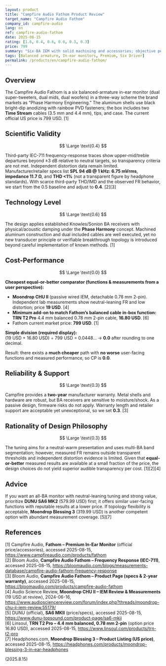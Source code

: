 ```yaml
---
layout: product
title: "Campfire Audio Fathom Product Review"
target_name: "Campfire Audio Fathom"
company_id: campfire-audio
lang: en
ref: campfire-audio-fathom
date: 2025-08-15
rating: [1.6, 0.4, 0.6, 0.0, 0.3, 0.3]
price: 799
summary: "Six-BA IEM with solid machining and accessories; objective performance can be matched (or exceeded) by far cheaper options, collapsing cost-performance"
tags: [Balanced armature, In-ear monitors, Premium, Six Driver]
permalink: /products/en/campfire-audio-fathom/
---
```

## Overview

The Campfire Audio Fathom is a six balanced-armature in-ear monitor (dual super-tweeters, dual mids, dual woofers) in a three-way scheme the brand markets as “Phase Harmony Engineering.” The aluminum shells use black bright-dip anodizing with rainbow PVD fasteners; the box includes two **Time Stream** cables (3.5 mm and 4.4 mm), tips, and case. The current official US price is 799 USD. [1]

## Scientific Validity

$$ \Large \text{0.4} $$

Third-party IEC-711 frequency-response traces show upper-mid/treble departures beyond ±3 dB relative to neutral targets, so transparency criteria are not met. Independent distortion data remain limited. Manufacturer/retailer specs list **SPL 94 dB @ 1 kHz: 6.75 mVrms**, **impedance 11.7 Ω**, and **THD <1%** (not a transparent figure by headphone standards). With scarce third-party THD/IMD and the observed FR behavior, we start from the 0.5 baseline and adjust to **0.4**. [2][3]

## Technology Level

$$ \Large \text{0.6} $$

The design applies established Knowles/Sonion BA receivers with physical/acoustic damping under the **Phase Harmony** concept. Machined aluminum construction and dual included cables are well executed, yet no new transducer principle or verifiable breakthrough topology is introduced beyond careful implementation of known methods. [1]

## Cost-Performance

$$ \Large \text{0.0} $$

**Cheapest equal-or-better comparator (functions & measurements from a user perspective):**  
- **Moondrop CHU II** (passive wired IEM, detachable 0.78 mm 2-pin). Independent lab measurements show neutral-leaning FR and low distortion; price **19 USD**. [4]  
- **Minimum add-on to match Fathom’s balanced cable in-box function:** **TRN T2 Pro** 4.4 mm balanced 0.78 mm 2-pin cable, **16.80 USD**. [6]  
- Fathom current market price: **799 USD**. [1]

**Simple division (required display):**  
(19 USD + 16.80 USD) ÷ 799 USD = 0.0448... → **0.0** after rounding to one decimal.  

Result: there exists a **much cheaper** path with **no worse** user-facing functions and measured performance, so CP is **0.0**.

## Reliability & Support

$$ \Large \text{0.3} $$

Campfire provides a **two-year** manufacturer warranty. Metal shells and hardware are robust, but BA receivers are sensitive to moisture/shock. As a passive design, firmware risks do not apply. Warranty length and retailer support are acceptable yet unexceptional, so we set **0.3**. [3]

## Rationality of Design Philosophy

$$ \Large \text{0.3} $$

The tuning aims for a neutral-warm presentation and uses multi-BA band segmentation; however, measured FR remains outside transparent thresholds and independent distortion evidence is limited. Given that **equal-or-better** measured results are available at a small fraction of the price, the design choices do not yield superior audible transparency per cost. [1][2][4]

## Advice

If you want an all-BA monitor with neutral-leaning tuning and strong value, prioritize **DUNU SA6 MK2** (579.99 USD) first; it offers similar user-facing functions with reputable results at a lower price. If topology flexibility is acceptable, **Moondrop Blessing 3** (319.99 USD) is another competent option with abundant measurement coverage. [5][7]

## References

[1] Campfire Audio, **Fathom – Premium In-Ear Monitor** (official price/accessories), accessed 2025-08-15, https://www.campfireaudio.com/products/fathom  
[2] Bloom Audio, **Campfire Audio Fathom – Frequency Response (IEC-711)**, accessed 2025-08-15, https://bloomaudio.com/blogs/measurements-database/campfire-audio-fathom-frequency-response  
[3] Bloom Audio, **Campfire Audio Fathom – Product Page (specs & 2-year warranty)**, accessed 2025-08-15, https://bloomaudio.com/products/campfire-audio-fathom  
[4] Audio Science Review, **Moondrop CHU II – IEM Review & Measurements** (19 USD at review), 2024-06-16, https://www.audiosciencereview.com/forum/index.php?threads/moondrop-chu-ii-iem-review.55179/  
[5] DUNU (official), **SA6 MKII** (price/specs), accessed 2025-08-15, https://www.dunu-topsound.com/product-page/sa6-mkii  
[6] Linsoul, **TRN T2 Pro – 4.4 mm balanced, 0.78 mm 2-pin** (option price 16.80 USD), accessed 2025-08-15, https://www.linsoul.com/products/trn-t2-pro  
[7] Headphones.com, **Moondrop Blessing 3 – Product Listing (US price)**, accessed 2025-08-15, https://headphones.com/products/moondrop-blessing-3-in-ear-headphones

(2025.8.15)

